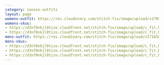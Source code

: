 ```yaml
---
category: senses-outfits
layout: page
womens-outfit: https://res.cloudinary.com/stitch-fix/image/upload/v1709166452/Style_studio/Styleshuffle/2023-12-14_W_OLOF_H10_02055_r0.jpg
womens-skus:
- https://d3n78nkjl8tizo.cloudfront.net/stitch-fix/image/upload/c_fit,h_720,w_862/v1706255146/ctfm1nmcn7ztjjxj2ncr.jpg
- https://d3n78nkjl8tizo.cloudfront.net/stitch-fix/image/upload/c_fit,h_720,w_862/v1524590479/attxz0jn2d2p5wi4wg7e.jpg
mens-outfit: https://res.cloudinary.com/stitch-fix/image/upload/v1718384182/onboarding/StyleFile/Mens/2024-04-18_M_OLD_R54_00878_1x1.jpg
mens-skus: 
- https://d3n78nkjl8tizo.cloudfront.net/stitch-fix/image/upload/c_fit,h_720,w_862/v1658269251/tz8ew70whoygbg8bb8st.jpg
- https://d3n78nkjl8tizo.cloudfront.net/stitch-fix/image/upload/c_fit,h_720,w_862/v1702018454/smhjcksrjrwaohtas0h0.jpg
- https://d3n78nkjl8tizo.cloudfront.net/stitch-fix/image/upload/c_fit,h_720,w_862/no-image-yet_igwdun.png
---
```


